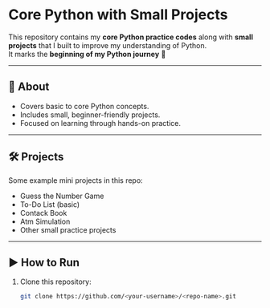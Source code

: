 # Core Python with Small Projects

This repository contains my **core Python practice codes** along with **small projects** that I built to improve my understanding of Python.  
It marks the **beginning of my Python journey** 🚀

---

## 📖 About
- Covers basic to core Python concepts.  
- Includes small, beginner-friendly projects.  
- Focused on learning through hands-on practice.  

---

## 🛠️ Projects
Some example mini projects in this repo:
- Guess the Number Game  
- To-Do List (basic)
- Contack Book
- Atm Simulation
- Other small practice projects  

---

## ▶️ How to Run
1. Clone this repository:
   ```bash
   git clone https://github.com/<your-username>/<repo-name>.git
